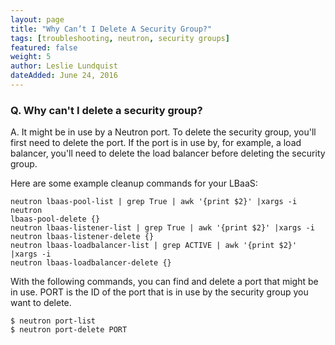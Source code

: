 ```yaml
---
layout: page
title: "Why Can’t I Delete A Security Group?"
tags: [troubleshooting, neutron, security groups]
featured: false
weight: 5
author: Leslie Lundquist
dateAdded: June 24, 2016
---
```


### Q. Why can't I delete a security group?

A. It might be in use by a Neutron port. To delete the security group, you'll first need to delete the port. If the port is in use by, for example, a load balancer, you'll need to delete the load balancer before deleting the security group.

Here are some example cleanup commands for your LBaaS:

```
neutron lbaas-pool-list | grep True | awk '{print $2}' |xargs -i neutron 
lbaas-pool-delete {} 
neutron lbaas-listener-list | grep True | awk '{print $2}' |xargs -i 
neutron lbaas-listener-delete {} 
neutron lbaas-loadbalancer-list | grep ACTIVE | awk '{print $2}' |xargs -i 
neutron lbaas-loadbalancer-delete {} 
```

With the following commands, you can find and delete a port that might be in use. PORT is the ID of the port that is in use by the security group you want to delete.

```
$ neutron port-list
$ neutron port-delete PORT
```


